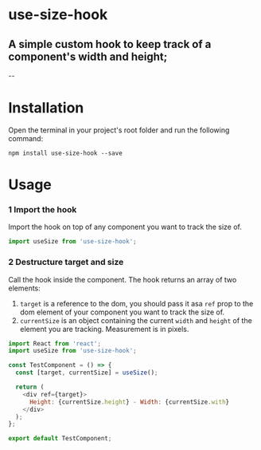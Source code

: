 # use-size-hook

## A simple custom hook to keep track of a component's width and height;

--

# Installation

Open the terminal in your project's root folder and run the following command:

```
npm install use-size-hook --save
```

# Usage

### 1 Import the hook

Import the hook on top of any component you want to track the size of.

```javascript
import useSize from 'use-size-hook';
```

### 2 Destructure target and size

Call the hook inside the component.
The hook returns an array of two elements:

1. `target` is a reference to the dom, you should pass it asa `ref` prop to the dom element of your component you want to track the size of.
2. `currentSize` is an object containing the current `width` and `height` of the element you are tracking. Measurement is in pixels.

```javascript
import React from 'react';
import useSize from 'use-size-hook';

const TestComponent = () => {
  const [target, currentSize] = useSize();

  return (
    <div ref={target}>
      Height: {currentSize.height} - Width: {currentSize.with}
    </div>
  );
};

export default TestComponent;
```
